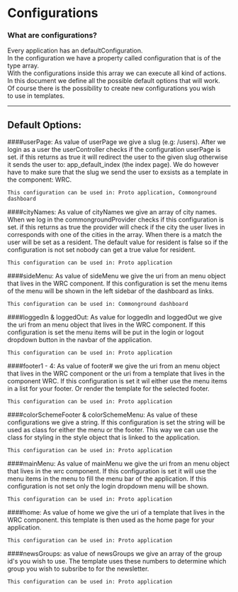 # Configurations

### What are configurations?
<p>Every application has an defaultConfiguration. <br>
    In the configuration we have a property called configuration that is of the type array. <br>
    With the configurations inside this array we can execute all kind of actions. <br>
    In this document we define all the possible default options that will work. <br>
    Of course there is the possibility to create new configurations you wish <br>
    to use in templates.</p>
    
    
---
    
## Default Options:

####userPage:
    As value of userPage we give a slug (e.g: /users).
    After we login as a user the userController checks if the
    configuration userPage is set. if this returns as true it will redirect
    the user to the given slug otherwise it sends the user to: 
    app_default_index (the index page).
    We do however have to make sure that the slug we send the user to
    exsists as a template in the component: WRC.
    
    This configuration can be used in: Proto application, Commonground dashboard
    
####cityNames:
    As value of cityNames we give an array of city names.
    When we log in the commongroundProvider checks if this configuration is set.
    if this returns as true the provider will check if the city the user lives in
    corresponds with one of the cities in the array.
    When there is a match the user will be set as a resident.
    The default value for resident is false so if the configuration is not set
    nobody can get a true value for resident.
    
    This configuration can be used in: Proto application

####sideMenu:
    As value of sideMenu we give the uri from an menu object that lives in the WRC component.
    If this configuration is set the menu items of the menu will be shown in the
    left sidebar of the dashboard as links.
    
    This configuration can be used in: Commonground dashboard

####loggedIn & loggedOut:
    As value for loggedIn and loggedOut we give the uri from an menu object that lives
    in the WRC component.
    If this configuration is set the menu items will be put in the
    login or logout dropdown button in the navbar of the application.
    
    This configuration can be used in: Proto application
    
####footer1 - 4:
    As value of footer# we give the uri from an menu object that lives in the WRC component or
    the uri from a template that lives in the component WRC.
    If this configuration is set it wil either use the menu items in a list for your footer.
    Or render the template for the selected footer.
    
    This configuration can be used in: Proto application

####colorSchemeFooter & colorSchemeMenu:
    As value of these configurations we give a string.
    If this configuration is set the string will be used as class for either the menu or the footer.
    This way we can use the class for styling in the style object that is linked to the application.
    
    This configuration can be used in: Proto application

####mainMenu:
    As value of mainMenu we give the uri from an menu object that lives in the wrc component.
    If this configuration is set it will use the menu items in the menu
    to fill the menu bar of the application.
    If this configuration is not set only the login dropdown menu will be shown.
    
    This configuration can be used in: Proto application
    
####home:
    As value of home we give the uri of a template that lives in the WRC component.
    this template is then used as the home page for your application.
    
    This configuration can be used in: Proto application

####newsGroups:
    as value of newsGroups we give an array of the group id's you wish to use.
    The template uses these numbers to determine which group you wish to subsribe to for the newsletter.
    
    This configuration can be used in: Proto application
